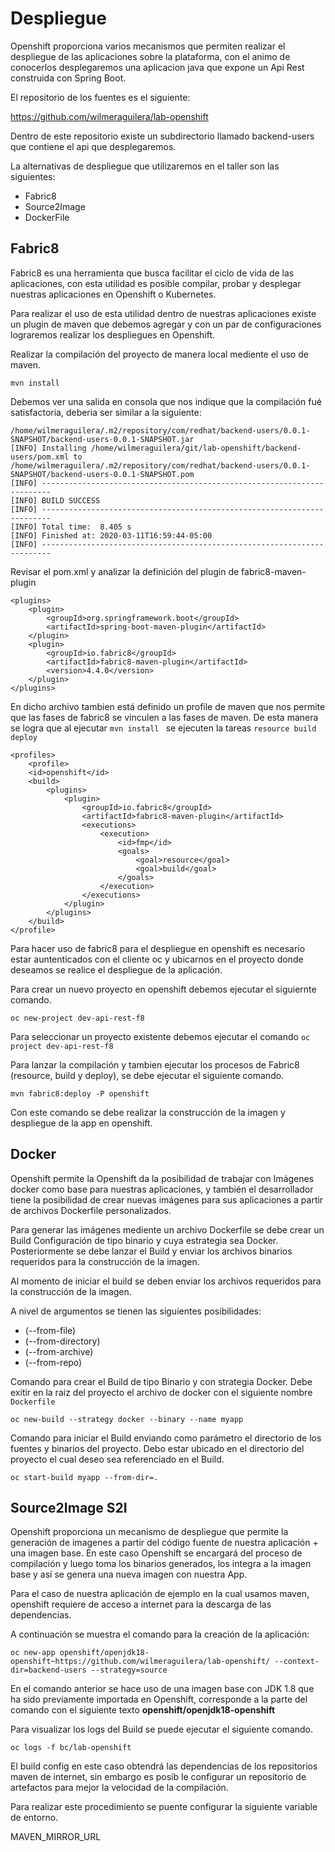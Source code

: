 # Despliegue

Openshift proporciona varios mecanismos que permiten realizar el despliegue de las aplicaciones sobre la plataforma, con el animo de conocerlos desplegaremos  una aplicacion java que expone un Api Rest construida con Spring Boot.

El repositorio de los fuentes es el siguiente:

https://github.com/wilmeraguilera/lab-openshift

Dentro de este repositorio existe un subdirectorio llamado backend-users que contiene el api que desplegaremos.

La alternativas de despliegue que utilizaremos en el taller son las siguientes:
- Fabric8
- Source2Image
- DockerFile



## Fabric8

Fabric8 es una herramienta que busca facilitar el ciclo de vida de las aplicaciones, con esta utilidad es posible compilar, probar y desplegar nuestras aplicaciones en Openshift o Kubernetes.

Para realizar el uso de esta utilidad dentro de nuestras aplicaciones existe un plugin de maven que debemos agregar y con un par de configuraciones lograremos realizar los despliegues en Openshift.


Realizar la compilación del proyecto de manera local mediente el uso de maven.

```
mvn install
```

Debemos ver una salida en consola que nos indique que la compilación fué satisfactoria, deberia ser similar a la siguiente:

```
/home/wilmeraguilera/.m2/repository/com/redhat/backend-users/0.0.1-SNAPSHOT/backend-users-0.0.1-SNAPSHOT.jar
[INFO] Installing /home/wilmeraguilera/git/lab-openshift/backend-users/pom.xml to /home/wilmeraguilera/.m2/repository/com/redhat/backend-users/0.0.1-SNAPSHOT/backend-users-0.0.1-SNAPSHOT.pom
[INFO] ------------------------------------------------------------------------
[INFO] BUILD SUCCESS
[INFO] ------------------------------------------------------------------------
[INFO] Total time:  8.405 s
[INFO] Finished at: 2020-03-11T16:59:44-05:00
[INFO] ------------------------------------------------------------------------
```

Revisar el pom.xml y analizar la definición del plugin de fabric8-maven-plugin

```
<plugins>
	<plugin>
		<groupId>org.springframework.boot</groupId>
		<artifactId>spring-boot-maven-plugin</artifactId>
	</plugin>
	<plugin>
		<groupId>io.fabric8</groupId>
		<artifactId>fabric8-maven-plugin</artifactId>
		<version>4.4.0</version>
	</plugin>
</plugins>
```

En dicho archivo tambien está definido un profile de maven que nos permite que las fases de fabric8 se vinculen 
a las fases de maven. De esta manera se logra que al ejecutar `mvn install ` se ejecuten la tareas `resource build deploy`


```
<profiles>
	<profile>
	<id>openshift</id>
	<build>
		<plugins>
			<plugin>
				<groupId>io.fabric8</groupId>
				<artifactId>fabric8-maven-plugin</artifactId>
				<executions>
					<execution>
						<id>fmp</id>
						<goals>
							<goal>resource</goal>
							<goal>build</goal>
						</goals>
					</execution>
				</executions>
			</plugin>
		</plugins>
	</build>
</profile>
```

Para hacer uso de fabric8 para el despliegue en openshift es necesario estar auntenticados con el cliente oc y ubicarnos en el proyecto donde deseamos se realice el despliegue de la aplicación.

Para crear un nuevo proyecto en openshift debemos ejecutar el siguiernte comando.

```
oc new-project dev-api-rest-f8
```

Para seleccionar un proyecto existente debemos ejecutar el comando `oc project dev-api-rest-f8`

Para lanzar la compilación y tambien ejecutar los procesos de Fabric8 (resource, build y deploy), se debe ejecutar el siguiente comando.


```
mvn fabric8:deploy -P openshift 
```

Con este comando se debe realizar la construcción de la imagen y despliegue de la app en openshift.



## Docker

Openshift permite la Openshift da la posibilidad de trabajar con Imágenes docker como base para nuestras aplicaciones,  y también el desarrollador tiene la posibilidad de crear nuevas imágenes para sus aplicaciones a partir de archivos Dockerfile personalizados.

Para generar las imágenes mediente un archivo Dockerfile se debe crear un Build Configuración de tipo binario y cuya estrategia sea Docker. Posteriormente se debe lanzar el Build y enviar los archivos binarios requeridos para la construcción de la imagen.


Al momento de iniciar el build se deben enviar los archivos requeridos para la construcción de la imagen.

A nivel de argumentos se tienen las siguientes posibilidades:

- (--from-file)
- (--from-directory)
- (--from-archive)
- (--from-repo)


Comando para crear el Build de tipo Binario y con strategia Docker. Debe exitir en la raiz del proyecto el archivo de docker con el siguiente nombre  ```Dockerfile```

```
oc new-build --strategy docker --binary --name myapp
```

Comando para iniciar el Build enviando como parámetro el directorio de los fuentes y binarios del proyecto. Debo estar ubicado en el directorio del proyecto el cual deseo sea referenciado en el Build.

```
oc start-build myapp --from-dir=.
```



## Source2Image S2I

Openshift proporciona un mecanismo de despliegue que permite la generación de imagenes a partir del código fuente de nuestra aplicación + una imagen base.
En este caso Openshift se encargará del proceso de compilación y luego toma los binarios generados, los integra a la imagen base y así se genera una nueva imagen con nuestra App.

Para el caso de nuestra aplicación de ejemplo en la cual usamos maven, openshift requiere de acceso a internet para la descarga de las dependencias.

A continuación se muestra el comando para la creación de la aplicación:

```
oc new-app openshift/openjdk18-openshift~https://github.com/wilmeraguilera/lab-openshift/ --context-dir=backend-users --strategy=source
```

En el comando anterior se hace uso de una imagen base con JDK 1.8 que ha sido previamente importada en Openshift, corresponde a la parte del comando con el siguiente texto  __openshift/openjdk18-openshift__ 

Para visualizar los logs del Build se puede ejecutar el siguiente comando.

```
oc logs -f bc/lab-openshift
```

El build config en este caso obtendrá las dependencias de los repositorios maven de internet, sin embargo es posib  le configurar un repositorio de artefactos para mejor la velocidad de la compilación.

Para realizar este procedimiento se puente configurar la siguiente variable de entorno.

MAVEN_MIRROR_URL






















